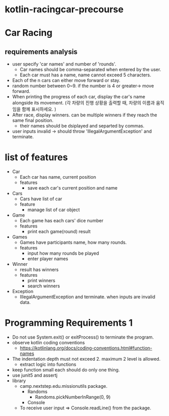 # kotlin-racingcar-precourse

# Car Racing

## requirements analysis
- user specify 'car names' and number of 'rounds'.
  - Car names should be comma-separated when entered by the user.
  - Each car must has a name, name cannot exceed 5 characters.
- Each of the n cars can either move forward or stay.
- random number between 0~9. if the number is 4 or greater-> move forward.
- When printing the progress of each car, display the car's name alongside its movement.
  (각 차량의 진행 상황을 출력할 때, 차량의 이름과 움직임을 함께 표시하세요.
  )
- After race, display winners. can be multiple winners if they reach the same final position.
  - their names should be dsiplayed and separted by commas.
- user inputs invalid -> should throw 'IllegalArgumentException' and terminate.

# list of features
- Car
  - Each car has name, current position
  - features
    - save each car's current position and name
- Cars
  - Cars have list of car
  - feature
    - manage list of car object
- Game
  - Each game has each cars' dice number
  - features
    - print each game(round) result
- Games
  - Games have participants name, how many rounds.
  - features
    - input how many rounds be played
    - enter player names
- Winner
  - result has winners
  - features
    - print winners
    - search winners
- Exception
  - IllegalArgumentException and terminate. when inputs are invalid data.

# Programming Requirements 1
- Do not use System.exit() or exitProcess() to terminate the program.
- observe kotlin coding conventions
  - https://kotlinlang.org/docs/coding-conventions.html#function-names
- The indentation depth must not exceed 2. maximum 2 level is allowed.
  - extract logic into functions
- keep function small each should do only one thing.
- use junit5 and assertj
- library
  - camp.nextstep.edu.missionutils package.
    - Randoms
      - Randoms.pickNumberInRange(0, 9)
    - Console
  - To receive user input => Console.readLine() from the package.